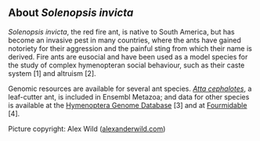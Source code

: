 About *Solenopsis invicta*
--------------------------

*Solenopsis invicta*, the red fire ant, is native to South America, but
has become an invasive pest in many countries, where the ants have
gained notoriety for their aggression and the painful sting from which
their name is derived. Fire ants are eusocial and have been used as a
model species for the study of complex hymenopteran social behaviour,
such as their caste system \[1\] and altruism \[2\].

Genomic resources are available for several ant species. *[Atta
cephalotes](/Atta_cephalotes)*, a leaf-cutter ant, is included in
Ensembl Metazoa; and data for other species is available at the
[Hymenoptera Genome Database](https://hymenoptera.elsiklab.missouri.edu) \[3\] and at
[Fourmidable](http://antgenomes.org) \[4\].

Picture copyright: Alex Wild
([alexanderwild.com](http://www.alexanderwild.com))
